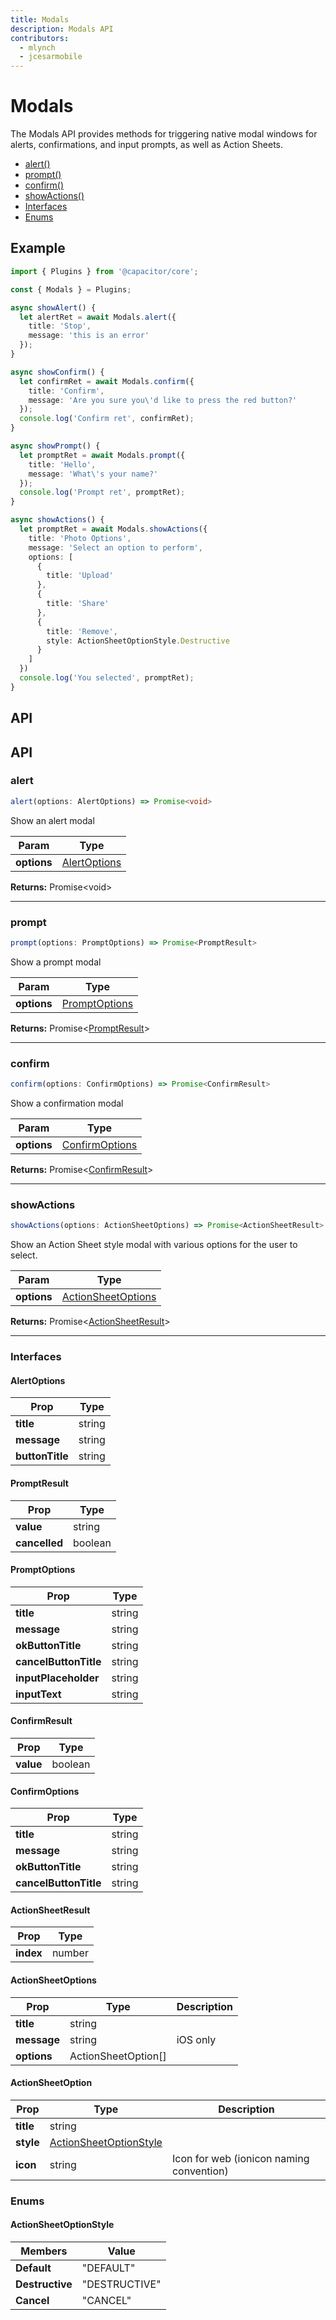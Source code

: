 ```yaml
---
title: Modals
description: Modals API
contributors:
  - mlynch
  - jcesarmobile
---
```


<plugin-platforms platforms="pwa,ios,android"></plugin-platforms>

# Modals

The Modals API provides methods for triggering native modal windows for alerts, confirmations, and input prompts, as
well as Action Sheets.

<!--DOCGEN_INDEX_START-->
* [alert()](#alert)
* [prompt()](#prompt)
* [confirm()](#confirm)
* [showActions()](#showactions)
* [Interfaces](#interfaces)
* [Enums](#enums)
<!--DOCGEN_INDEX_END-->

## Example

```typescript
import { Plugins } from '@capacitor/core';

const { Modals } = Plugins;

async showAlert() {
  let alertRet = await Modals.alert({
    title: 'Stop',
    message: 'this is an error'
  });
}

async showConfirm() {
  let confirmRet = await Modals.confirm({
    title: 'Confirm',
    message: 'Are you sure you\'d like to press the red button?'
  });
  console.log('Confirm ret', confirmRet);
}

async showPrompt() {
  let promptRet = await Modals.prompt({
    title: 'Hello',
    message: 'What\'s your name?'
  });
  console.log('Prompt ret', promptRet);
}

async showActions() {
  let promptRet = await Modals.showActions({
    title: 'Photo Options',
    message: 'Select an option to perform',
    options: [
      {
        title: 'Upload'
      },
      {
        title: 'Share'
      },
      {
        title: 'Remove',
        style: ActionSheetOptionStyle.Destructive
      }
    ]
  })
  console.log('You selected', promptRet);
}
```

## API

<!--DOCGEN_API_START-->
<!--Update the source file JSDoc comments and rerun docgen to update the docs below-->
## API

### alert

```typescript
alert(options: AlertOptions) => Promise<void>
```

Show an alert modal

| Param       | Type                          |
| ----------- | ----------------------------- |
| **options** | [AlertOptions](#alertoptions) |

**Returns:** Promise&lt;void&gt;

--------------------


### prompt

```typescript
prompt(options: PromptOptions) => Promise<PromptResult>
```

Show a prompt modal

| Param       | Type                            |
| ----------- | ------------------------------- |
| **options** | [PromptOptions](#promptoptions) |

**Returns:** Promise&lt;[PromptResult](#promptresult)&gt;

--------------------


### confirm

```typescript
confirm(options: ConfirmOptions) => Promise<ConfirmResult>
```

Show a confirmation modal

| Param       | Type                              |
| ----------- | --------------------------------- |
| **options** | [ConfirmOptions](#confirmoptions) |

**Returns:** Promise&lt;[ConfirmResult](#confirmresult)&gt;

--------------------


### showActions

```typescript
showActions(options: ActionSheetOptions) => Promise<ActionSheetResult>
```

Show an Action Sheet style modal with various options for the user
to select.

| Param       | Type                                      |
| ----------- | ----------------------------------------- |
| **options** | [ActionSheetOptions](#actionsheetoptions) |

**Returns:** Promise&lt;[ActionSheetResult](#actionsheetresult)&gt;

--------------------


### Interfaces


#### AlertOptions

| Prop            | Type   |
| --------------- | ------ |
| **title**       | string |
| **message**     | string |
| **buttonTitle** | string |


#### PromptResult

| Prop          | Type    |
| ------------- | ------- |
| **value**     | string  |
| **cancelled** | boolean |


#### PromptOptions

| Prop                  | Type   |
| --------------------- | ------ |
| **title**             | string |
| **message**           | string |
| **okButtonTitle**     | string |
| **cancelButtonTitle** | string |
| **inputPlaceholder**  | string |
| **inputText**         | string |


#### ConfirmResult

| Prop      | Type    |
| --------- | ------- |
| **value** | boolean |


#### ConfirmOptions

| Prop                  | Type   |
| --------------------- | ------ |
| **title**             | string |
| **message**           | string |
| **okButtonTitle**     | string |
| **cancelButtonTitle** | string |


#### ActionSheetResult

| Prop      | Type   |
| --------- | ------ |
| **index** | number |


#### ActionSheetOptions

| Prop        | Type                | Description |
| ----------- | ------------------- | ----------- |
| **title**   | string              |             |
| **message** | string              | iOS only    |
| **options** | ActionSheetOption[] |             |


#### ActionSheetOption

| Prop      | Type                                              | Description                              |
| --------- | ------------------------------------------------- | ---------------------------------------- |
| **title** | string                                            |                                          |
| **style** | [ActionSheetOptionStyle](#actionsheetoptionstyle) |                                          |
| **icon**  | string                                            | Icon for web (ionicon naming convention) |


### Enums


#### ActionSheetOptionStyle

| Members         | Value         |
| --------------- | ------------- |
| **Default**     | "DEFAULT"     |
| **Destructive** | "DESTRUCTIVE" |
| **Cancel**      | "CANCEL"      |


<!--DOCGEN_API_END-->
